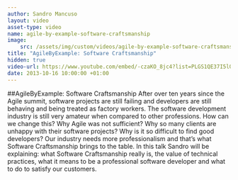 ```yaml
---
author: Sandro Mancuso
layout: video
asset-type: video
name: agile-by-example-software-craftsmanship
image:
    src: /assets/img/custom/videos/agile-by-example-software-craftsmanship.jpg
title: "AgileByExample: Software Craftsmanship"
hidden: true
video-url: https://www.youtube.com/embed/-czaKO_8jc4?list=PLGS1QE37I5lQX33-yrnNasV_dHRh2oSkx
date: 2013-10-16 10:00:00 +01:00
---
```


##AgileByExample: Software Craftsmanship
After over ten years since the Agile summit, software projects are still failing and developers are still behaving and being treated as factory workers. The software development industry is still very amateur when compared to other professions. How can we change this? Why Agile was not sufficient? Why so many clients are unhappy with their software projects? Why is it so difficult to find good developers? Our industry needs more professionalism and that’s what Software Craftsmanship brings to the table. In this talk Sandro will be explaining: what Software Craftsmanship really is, the value of technical practices, what it means to be a professional software developer and what to do to satisfy our customers.
